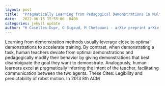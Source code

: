 ```yaml
---
layout: post
title:  "Pragmatically Learning from Pedagogical Demonstrations in Multi-Goal Environments"
date:   2022-06-15 15:55:00 -0400
categories: jekyll update
author: "H Caselles-Dupr, O Sigaud, M Chetouani - arXiv preprint arXiv:2206.04546, 2022"
---
```

Learning from demonstration methods usually leverage close to optimal demonstrations to accelerate training. By contrast, when demonstrating a task, human teachers deviate from optimal demonstrations and pedagogically modify their behavior by giving demonstrations that best disambiguate the goal they want to demonstrate. Analogously, human learners excel at pragmatically inferring the intent of the teacher, facilitating communication between the two agents. These  Cites: Legibility and predictability of robot motion. In 2013 8th ACM